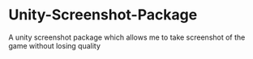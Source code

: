 # Unity-Screenshot-Package
A unity screenshot package which allows me to take screenshot of the game without losing quality
